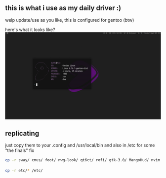 ## this is what i use as my daily driver :)
welp update/use as you like, this is configured for gentoo (btw)

here's what it looks like?
![preview](assets/desktop.png)

## replicating
just copy them to your .config and /usr/local/bin and also in /etc for some "the finals" fix

```bash
cp -r sway/ cmus/ foot/ nwg-look/ qt6ct/ rofi/ gtk-3.0/ MangoHud/ nvim user-dirs.dirs ~/.config

cp -r etc/* /etc/
```

